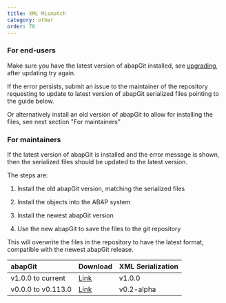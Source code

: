 ```yaml
---
title: XML Mismatch
category: other
order: 70
---
```


### For end-users
Make sure you have the latest version of abapGit installed, see [upgrading](guide-upgrade.html), after updating try again.

If the error persists, submit an issue to the maintainer of the repository requesting to update to latest version of abapGit serialized files pointing to the guide below.

Or alternatively install an old version of abapGit to allow for installing the files, see next section "For maintainers"

### For maintainers
If the latest version of abapGit is installed and the error message is shown, then the serialized files should be updated to the latest version.

The steps are:

1. Install the old abapGit version, matching the serialized files

2. Install the objects into the ABAP system

3. Install the newest abapGit version

4. Use the new abapGit to save the files to the git repository

This will overwrite the files in the repository to have the latest format, compatible with the newest abapGit release.

| abapGit       | Download | XML Serialization |
| :------------- |:------------- |:-------------|
| v1.0.0 to current | [Link](https://raw.githubusercontent.com/abapGit/build/main/zabapgit.abap) | v1.0.0 |
| v0.0.0 to v0.113.0 | [Link](https://raw.githubusercontent.com/abapGit/abapGit/v0.113.0/zabapgit.prog.abap) | v0.2-alpha |
